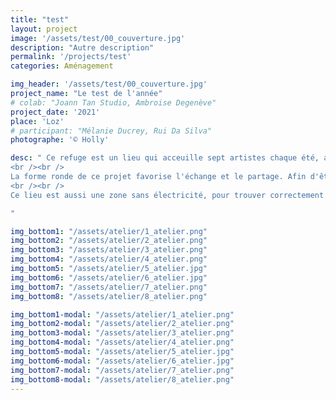 ```yaml
---
title: "test"
layout: project
image: '/assets/test/00_couverture.jpg'
description: "Autre description"
permalink: '/projects/test'
categories: Aménagement

img_header: '/assets/test/00_couverture.jpg'
project_name: "Le test de l'année"
# colab: "Joann Tan Studio, Ambroise Degenève"
project_date: '2021'
place: 'Loz'
# participant: "Mélanie Ducrey, Rui Da Silva"
photographe: '© Holly'

desc: " Ce refuge est un lieu qui acceuille sept artistes chaque été, afin de leur permettre de travailler ensemble ou de se rencontrer en groupe de travail, et d'améliorer leurs projets et leurs réflexions. Le but est de trouver de l'inspiration.
<br /><br />
La forme ronde de ce projet favorise l'échange et le partage. Afin d'être pratique pour toute activité, chaque lieu n'a pas vraiment de fonction précise et peut être exploité en fonction de la personne et de son art. Les différents niveaux permettent de laisser beaucoup de place pour le rangement afin de ne pas encombrer le lieu tout en gardant un esprit d'atelier.
<br /><br />
Ce lieu est aussi une zone sans électricité, pour trouver correctement la ressource dans la montagne, pour se déconnecter de la ville et se connecter avec la nature et les gens.

"

img_bottom1: "/assets/atelier/1_atelier.png"
img_bottom2: "/assets/atelier/2_atelier.png"
img_bottom3: "/assets/atelier/3_atelier.png"
img_bottom4: "/assets/atelier/4_atelier.png"
img_bottom5: "/assets/atelier/5_atelier.jpg"
img_bottom6: "/assets/atelier/6_atelier.jpg"
img_bottom7: "/assets/atelier/7_atelier.png"
img_bottom8: "/assets/atelier/8_atelier.png"

img_bottom1-modal: "/assets/atelier/1_atelier.png"
img_bottom2-modal: "/assets/atelier/2_atelier.png"
img_bottom3-modal: "/assets/atelier/3_atelier.png"
img_bottom4-modal: "/assets/atelier/4_atelier.png"
img_bottom5-modal: "/assets/atelier/5_atelier.jpg"
img_bottom6-modal: "/assets/atelier/6_atelier.jpg"
img_bottom7-modal: "/assets/atelier/7_atelier.png"
img_bottom8-modal: "/assets/atelier/8_atelier.png"
---
```

